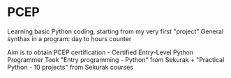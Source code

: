 # PCEP
Learning basic Python coding, starting from my very first "project" 
General synthax in a program: day to hours counter

Aim is to obtain PCEP certification - Certified Entry-Level Python Programmer
Took "Entry programming - Python" from Sekurak + "Practical Python - 10 projects" from Sekurak courses
